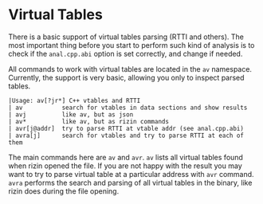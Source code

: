 # Virtual Tables

There is a basic support of virtual tables parsing (RTTI and others).
The most important thing before you start to perform such kind of analysis
is to check if the `anal.cpp.abi` option is set correctly, and change if needed.

All commands to work with virtual tables are located in the `av` namespace.
Currently, the support is very basic, allowing you only to inspect
parsed tables.

```
|Usage: av[?jr*] C++ vtables and RTTI
| av           search for vtables in data sections and show results
| avj          like av, but as json
| av*          like av, but as rizin commands
| avr[j@addr]  try to parse RTTI at vtable addr (see anal.cpp.abi)
| avra[j]      search for vtables and try to parse RTTI at each of them
```

The main commands here are `av` and `avr`. `av` lists all virtual tables
found when rizin opened the file. If you are not happy with the result
you may want to try to parse virtual table at a particular address with
`avr` command. `avra` performs the search and parsing of all virtual
tables in the binary, like rizin does during the file opening.
